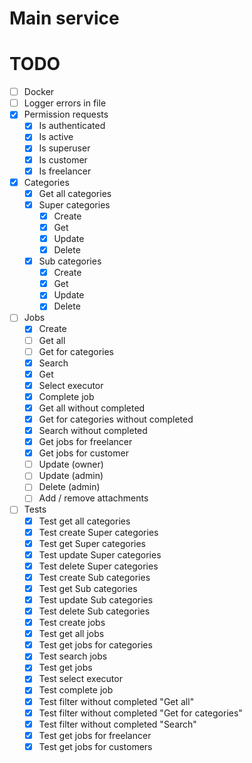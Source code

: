 # Main service

# TODO
- [ ] Docker
- [ ] Logger errors in file
- [x] Permission requests
  - [x] Is authenticated
  - [x] Is active
  - [x] Is superuser
  - [x] Is customer
  - [x] Is freelancer
- [x] Categories
  - [x] Get all categories
  - [x] Super categories
    - [x] Create
    - [x] Get
    - [x] Update
    - [x] Delete
  - [x] Sub categories
    - [x] Create
    - [x] Get
    - [x] Update
    - [x] Delete
- [ ] Jobs
  - [x] Create
  - [ ] Get all
  - [ ] Get for categories
  - [x] Search
  - [x] Get
  - [x] Select executor
  - [x] Complete job
  - [x] Get all without completed
  - [x] Get for categories without completed
  - [x] Search without completed
  - [x] Get jobs for freelancer
  - [x] Get jobs for customer
  - [ ] Update (owner)
  - [ ] Update (admin)
  - [ ] Delete (admin)
  - [ ] Add / remove attachments
- [ ] Tests
  - [x] Test get all categories
  - [x] Test create Super categories
  - [x] Test get Super categories
  - [x] Test update Super categories
  - [x] Test delete Super categories
  - [x] Test create Sub categories
  - [x] Test get Sub categories
  - [x] Test update Sub categories
  - [x] Test delete Sub categories
  - [x] Test create jobs
  - [x] Test get all jobs
  - [x] Test get jobs for categories
  - [x] Test search jobs
  - [x] Test get jobs
  - [x] Test select executor
  - [x] Test complete job
  - [x] Test filter without completed "Get all"
  - [x] Test filter without completed "Get for categories"
  - [x] Test filter without completed "Search"
  - [x] Test get jobs for freelancer
  - [x] Test get jobs for customers
